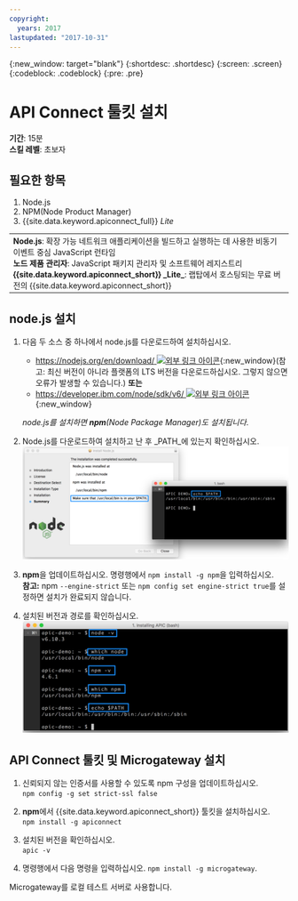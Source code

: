 ```yaml
---
copyright:
  years: 2017
lastupdated: "2017-10-31"
---
```


{:new_window: target="blank"}
{:shortdesc: .shortdesc}
{:screen: .screen}
{:codeblock: .codeblock}
{:pre: .pre}

# API Connect 툴킷 설치
**기간**: 15분  
**스킬 레벨**: 초보자  

## 필요한 항목
1. Node.js
2. NPM(Node Product Manager)
3. {{site.data.keyword.apiconnect_full}} _Lite_

<table>
  <tr><td><b>Node.js</b>: 확장 가능 네트워크 애플리케이션을 빌드하고 실행하는 데 사용한 비동기 이벤트 중심 JavaScript 런타임
    <br>
    <b>노드 제품 관리자</b>: JavaScript 패키지 관리자 및 소프트웨어 레지스트리<br>
    <b>{{site.data.keyword.apiconnect_short}} _Lite_</b>: 랩탑에서 호스팅되는 무료 버전의 {{site.data.keyword.apiconnect_short}}</td></tr>
  </table>  


## node.js 설치
1. 다음 두 소스 중 하나에서 node.js를 다운로드하여 설치하십시오.
   * [https://nodejs.org/en/download/ ![외부 링크 아이콘](../../../icons/launch-glyph.svg "외부 링크 아이콘")](https://nodejs.org/en/download/){:new_window}(참고: 최신 버전이 아니라 플랫폼의 LTS 버전을 다운로드하십시오. 그렇지 않으면 오류가 발생할 수 있습니다.)
      **또는**
   * [https://developer.ibm.com/node/sdk/v6/ ![외부 링크 아이콘](../../../icons/launch-glyph.svg "외부 링크 아이콘")](https://developer.ibm.com/node/sdk/v6/){:new_window}  

    _node.js를 설치하면 **npm**(Node Package Manager)도 설치됩니다_.

2.  Node.js를 다운로드하여 설치하고 난 후 _PATH_에 있는지 확인하십시오.
    ![](images/verify-path.png)  

3. **npm**을 업데이트하십시오. 명령행에서 `npm install -g npm`을 입력하십시오.  
   **참고:** npm `--engine-strict` 또는 `npm config set engine-strict true`를 설정하면 설치가 완료되지 않습니다.


4. 설치된 버전과 경로를 확인하십시오.
   ![](images/screenshot_install_apic-1.png)  



## API Connect 툴킷 및 Microgateway 설치
1. 신뢰되지 않는 인증서를 사용할 수 있도록 npm 구성을 업데이트하십시오.  
   `npm config -g set strict-ssl false`  

2. **npm**에서 {{site.data.keyword.apiconnect_short}} 툴킷을 설치하십시오.  
    `npm install -g apiconnect`

3. 설치된 버전을 확인하십시오.  
    `apic -v`

4. 명령행에서 다음 명령을 입력하십시오. `npm install -g microgateway`.

Microgateway를 로컬 테스트 서버로 사용합니다.
